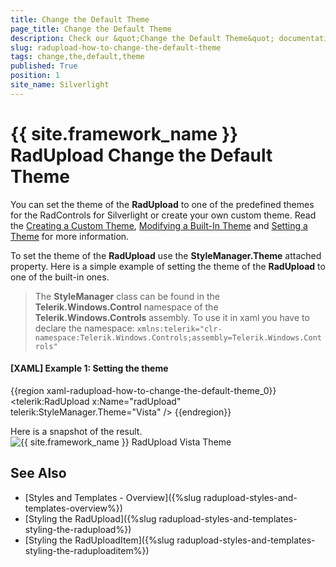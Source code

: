 ```yaml
---
title: Change the Default Theme
page_title: Change the Default Theme
description: Check our &quot;Change the Default Theme&quot; documentation article for the RadUpload {{ site.framework_name }} control.
slug: radupload-how-to-change-the-default-theme
tags: change,the,default,theme
published: True
position: 1
site_name: Silverlight
---
```


# {{ site.framework_name }} RadUpload Change the Default Theme

You can set the theme of the __RadUpload__ to one of the predefined themes for the RadControls for Silverlight or create your own custom theme. Read the [Creating a Custom Theme](http://www.telerik.com/help/silverlight/common-styling-and-appearance-creating-custom-theme.html), [Modifying a Built-In Theme](http://www.telerik.com/help/silverlight/common-styling-apperance-modifying-built-in-theme.html) and [Setting a Theme](http://www.telerik.com/help/silverlight/common-styling-apperance-setting-theme.html) for more information.

To set the theme of the __RadUpload__ use the __StyleManager.Theme__ attached property. Here is a simple example of setting the theme of the __RadUpload__ to one of the built-in ones.		

>The __StyleManager__ class can be found in the __Telerik.Windows.Control__ namespace of the __Telerik.Windows.Controls__ assembly. To use it in xaml you have to declare the namespace: `xmlns:telerik="clr-namespace:Telerik.Windows.Controls;assembly=Telerik.Windows.Controls"`

#### __[XAML] Example 1: Setting the theme__
{{region xaml-radupload-how-to-change-the-default-theme_0}}
	<telerik:RadUpload x:Name="radUpload"
					   telerik:StyleManager.Theme="Vista" />
{{endregion}}

Here is a snapshot of the result.
![{{ site.framework_name }} RadUpload Vista Theme](images/RadUpload_How_To_Change_Theme_01.png)

## See Also
 * [Styles and Templates - Overview]({%slug radupload-styles-and-templates-overview%})
 * [Styling the RadUpload]({%slug radupload-styles-and-templates-styling-the-radupload%})
 * [Styling the RadUploadItem]({%slug radupload-styles-and-templates-styling-the-raduploaditem%})
